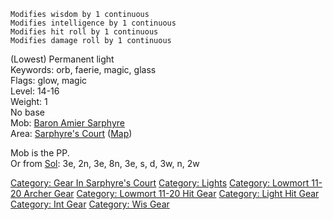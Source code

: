 `Modifies wisdom by 1 continuous`  
`Modifies intelligence by 1 continuous`  
`Modifies hit roll by 1 continuous`  
`Modifies damage roll by 1 continuous`

(Lowest) Permanent light  
Keywords: orb, faerie, magic, glass  
Flags: glow, magic  
Level: 14-16  
Weight: 1  
No base  
Mob: [Baron Amier Sarphyre](Baron_Amier_Sarphyre "wikilink")  
Area: [Sarphyre's Court](:Category:_Sarphyre's_Court.md "wikilink")
([Map](Sarphyre's_Court_Map.md "wikilink"))  
  
Mob is the PP.  
Or from [Sol](Sol "wikilink"): 3e, 2n, 3e, 8n, 3e, s, d, 3w, n, 2w

[Category: Gear In Sarphyre's
Court](Category:_Gear_In_Sarphyre's_Court "wikilink") [Category:
Lights](Category:_Lights "wikilink") [Category: Lowmort 11-20 Archer
Gear](Category:_Lowmort_11-20_Archer_Gear "wikilink") [Category: Lowmort
11-20 Hit Gear](Category:_Lowmort_11-20_Hit_Gear "wikilink") [Category:
Light Hit Gear](Category:_Light_Hit_Gear "wikilink") [Category: Int
Gear](Category:_Int_Gear "wikilink") [Category: Wis
Gear](Category:_Wis_Gear "wikilink")
